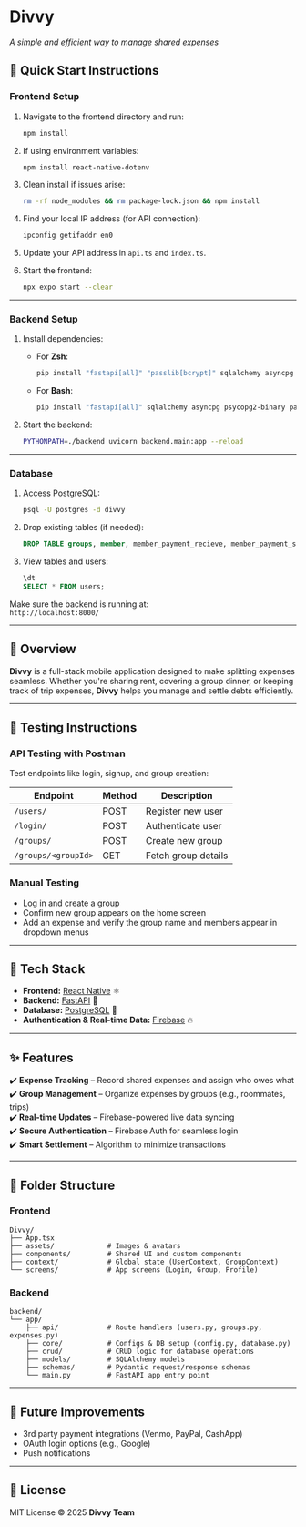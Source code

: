 # **Divvy**  
*A simple and efficient way to manage shared expenses*

## 🚀 Quick Start Instructions  

### Frontend Setup  
1. Navigate to the frontend directory and run:  
   ```bash
   npm install
   ```

2. If using environment variables:  
   ```bash
   npm install react-native-dotenv
   ```

3. Clean install if issues arise:  
   ```bash
   rm -rf node_modules && rm package-lock.json && npm install
   ```

4. Find your local IP address (for API connection):  
   ```bash
   ipconfig getifaddr en0
   ```

5. Update your API address in `api.ts` and `index.ts`.

6. Start the frontend:  
   ```bash
   npx expo start --clear
   ```

---

### Backend Setup  
1. Install dependencies:  

   - For **Zsh**:
     ```bash
     pip install "fastapi[all]" "passlib[bcrypt]" sqlalchemy asyncpg psycopg2-binary python-dotenv databases email-validator python-multipart python-jose uvicorn
     ```

   - For **Bash**:
     ```bash
     pip install "fastapi[all]" sqlalchemy asyncpg psycopg2-binary passlib[bcrypt] python-dotenv databases email-validator python-multipart python-jose uvicorn
     ```

2. Start the backend:
   ```bash
   PYTHONPATH=./backend uvicorn backend.main:app --reload
   ```

---

### Database  
1. Access PostgreSQL:
   ```bash
   psql -U postgres -d divvy
   ```

2. Drop existing tables (if needed):
   ```sql
   DROP TABLE groups, member, member_payment_recieve, member_payment_send, payment_recieve, payment_send CASCADE;
   ```

3. View tables and users:
   ```sql
   \dt
   SELECT * FROM users;
   ```

Make sure the backend is running at:  
`http://localhost:8000/`

---

## 📱 Overview  
**Divvy** is a full-stack mobile application designed to make splitting expenses seamless. Whether you're sharing rent, covering a group dinner, or keeping track of trip expenses, **Divvy** helps you manage and settle debts efficiently.

---

## 🧪 Testing Instructions  

### API Testing with Postman  
Test endpoints like login, signup, and group creation:

| Endpoint              | Method | Description             |
|-----------------------|--------|-------------------------|
| `/users/`             | POST   | Register new user       |
| `/login/`             | POST   | Authenticate user       |
| `/groups/`            | POST   | Create new group        |
| `/groups/<groupId>`   | GET    | Fetch group details     |

### Manual Testing  
- Log in and create a group  
- Confirm new group appears on the home screen  
- Add an expense and verify the group name and members appear in dropdown menus

---

## 🔧 Tech Stack  
- **Frontend:** [React Native](https://reactnative.dev/) ⚛️  
- **Backend:** [FastAPI](https://fastapi.tiangolo.com/) 🚀  
- **Database:** [PostgreSQL](https://www.postgresql.org/) 🐘  
- **Authentication & Real-time Data:** [Firebase](https://firebase.google.com/) 🔥

---

## ✨ Features  
✔️ **Expense Tracking** – Record shared expenses and assign who owes what  
✔️ **Group Management** – Organize expenses by groups (e.g., roommates, trips)  
✔️ **Real-time Updates** – Firebase-powered live data syncing  
✔️ **Secure Authentication** – Firebase Auth for seamless login  
✔️ **Smart Settlement** – Algorithm to minimize transactions  

---

## 📁 Folder Structure  

### Frontend
```
Divvy/
├── App.tsx
├── assets/             # Images & avatars
├── components/         # Shared UI and custom components
├── context/            # Global state (UserContext, GroupContext)
└── screens/            # App screens (Login, Group, Profile)
```

### Backend
```
backend/
└── app/
    ├── api/            # Route handlers (users.py, groups.py, expenses.py)
    ├── core/           # Configs & DB setup (config.py, database.py)
    ├── crud/           # CRUD logic for database operations
    ├── models/         # SQLAlchemy models
    ├── schemas/        # Pydantic request/response schemas
    └── main.py         # FastAPI app entry point
```

---

## 🔮 Future Improvements  
- 3rd party payment integrations (Venmo, PayPal, CashApp)  
- OAuth login options (e.g., Google)  
- Push notifications  

---

## 📝 License  
MIT License © 2025 **Divvy Team**
